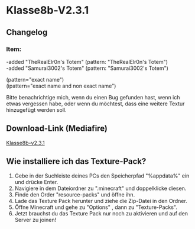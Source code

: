 # Klasse8b-V2.3.1            
                    
## Changelog               
                    
### Item:                     
                                        
-added "TheRealElr0n's Totem" (pattern: "TheRealElr0n's Totem")                 
-added "Samurai3002's Totem" (pattern: "Samurai3002's Totem")                     
                     
                     
(pattern="exact name")                     
(ipattern="exact name and non exact name")                     
                     
Bitte benachrichtige mich, wenn du einen Bug gefunden hast, wenn ich etwas vergessen habe, oder wenn du möchtest, dass eine weitere Textur hinzugefügt werden soll.                     
                     
## Download-Link (Mediafire)                     
                     
[Klasse8b-v2.3.1](https://www.mediafire.com/file/deyd67q6hxmcz4h/klasse8b_v2.3.1.zip/file)                    
                              
## Wie installiere ich das Texture-Pack?                     
                     
1. Gebe in der Suchleiste deines PCs den Speicherpfad "%appdata%" ein und drücke Enter.                     
2. Navigiere in dem Dateiordner zu ".minecraft" und doppelklicke diesen.                         
3. Finde den Order "resource-packs" und öffne ihn.                       
4. Lade das Texture Pack herunter und ziehe die Zip-Datei in den Ordner.                                  
5. Öffne Minecraft und gehe zu "Options" , dann zu "Texture-Packs".                       
6. Jetzt brauchst du das Texture Pack nur noch zu aktivieren und auf den Server zu joinen!    
